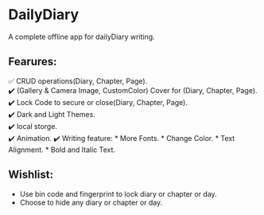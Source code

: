 # DailyDiary
 A complete offline app for dailyDiary writing.
## Fearures:
✅ CRUD operations(Diary, Chapter, Page).  
✔️ (Gallery & Camera Image, CustomColor) Cover for (Diary, Chapter, Page).  
✔️ Lock Code to secure or close(Diary, Chapter, Page).  
✔️ Dark and Light Themes.  
✔️ local storge.  
✔️ Animation.
✔️ Writing feature:
     * More Fonts.
     * Change Color.
     * Text Alignment.
     * Bold and Italic Text.



## Wishlist:
- Use bin code and fingerprint to lock diary or chapter or day.
- Choose to hide any diary or chapter or day. 

